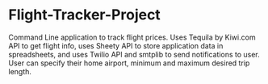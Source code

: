 # Flight-Tracker-Project
Command Line application to track flight prices. Uses Tequila by Kiwi.com API to get flight info, uses Sheety API to store application data in spreadsheets, and uses Twilio API and smtplib to send notifications to user. User can specify their home airport, minimum and maximum desired trip length.
